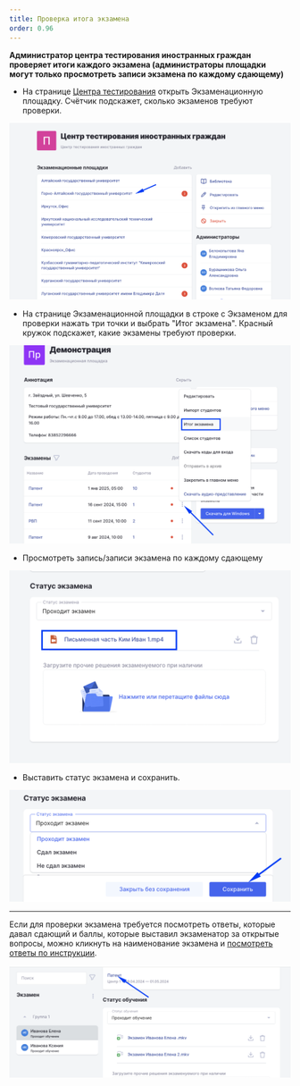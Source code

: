 ```yaml
---
title: Проверка итога экзамена
order: 0.96
---
```


**Администратор центра тестирования иностранных граждан проверяет итоги каждого экзамена (администраторы площадки могут только просмотреть записи экзамена по каждому сдающему)**

-  На странице [Центра тестирования](https://www.odin.study/ru/Division/Info/2924) открыть Экзаменационную площадку. Счётчик подскажет, сколько экзаменов требуют проверки.

![](<./image (303).png>)

-  На странице Экзаменационной площадки в строке с Экзаменом для проверки нажать три точки и выбрать "Итог экзамена". Красный кружок подскажет, какие экзамены требуют проверки.

![](<./image (304).png>)

-  Просмотреть запись/записи экзамена по каждому сдающему

![](<./image (306).png>)

-  Выставить статус экзамена и сохранить.

![](<./image (307).png>)

---

Если для проверки экзамена требуется посмотреть ответы, которые давал сдающий и баллы, которые выставил экзаменатор за открытые вопросы, можно кликнуть на наименование экзамена и [посмотреть ответы по инструкции](./proverka-otkrytykh-voprosov-v-testirovanii#otkryt-so-stranica-ekzamena).

![](<./image (195).png>)